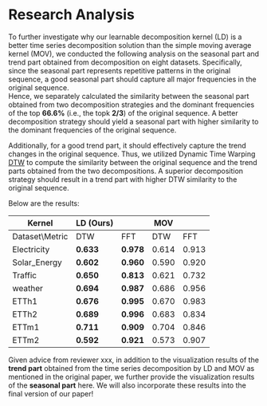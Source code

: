 # Research Analysis

To further investigate why our learnable decomposition kernel (LD) is a better time series decomposition solution than 
the simple moving average kernel (MOV), we conducted the following analysis on the seasonal part and trend part obtained from decomposition on eight datasets. 
Specifically, since the seasonal part represents repetitive patterns in the original sequence, 
a good seasonal part should capture all major frequencies in the original sequence.        
Hence, we separately calculated the similarity between the seasonal part obtained from
two decomposition strategies and the dominant frequencies of the top **66.6%** (i.e., the topk **2/3**) of the original sequence. 
A better decomposition strategy should yield a seasonal part with higher similarity to the dominant frequencies of the original sequence.

Additionally, for a good trend part, it should effectively capture the trend changes in the original sequence. 
Thus, we utilized Dynamic Time Warping [DTW](https://doi.org/10.1007/978-3-540-74048-3_4) to compute the similarity between the original sequence and the trend parts obtained from the two decompositions. 
A superior decomposition strategy should result in a trend part with higher DTW similarity to the original sequence.

Below are the results:

| Kernel         | LD (Ours) |       | MOV     |       |
|----------------|-----------|-------|---------|-------|
| Dataset\Metric | DTW       | FFT   | DTW     | FFT   |
| Electricity    | **0.633**     | **0.978** | 0.614   | 0.913 |
| Solar_Energy   | **0.602**     | **0.960** | 0.590   | 0.920 |
| Traffic        | **0.650**     | **0.813** | 0.621   | 0.732 |
| weather        | **0.694**     | **0.987** | 0.686   | 0.956 |
| ETTh1          | **0.676**     | **0.995** | 0.670   | 0.983 |
| ETTh2          | **0.689**     | **0.996** | 0.683   | 0.834 |
| ETTm1          | **0.711**     | **0.909** | 0.704   | 0.846 |
| ETTm2          | **0.592**     | **0.921** | 0.573   | 0.907 |

Given advice from reviewer xxx, in addition to the visualization results of the **trend part** obtained from the time series decomposition by LD and MOV as mentioned in the original paper, we further provide the visualization results of the **seasonal part** here. We will also incorporate these results into the final version of our paper!

